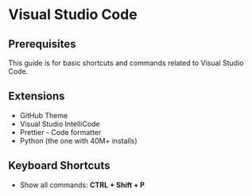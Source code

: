# Visual Studio Code

## Prerequisites

This guide is for basic shortcuts and commands related to Visual Studio Code.

## Extensions

* GitHub Theme
* Visual Studio IntelliCode
* Prettier - Code formatter
* Python (the one with 40M+ installs)

## Keyboard Shortcuts

* Show all commands: __CTRL + Shift + P__
